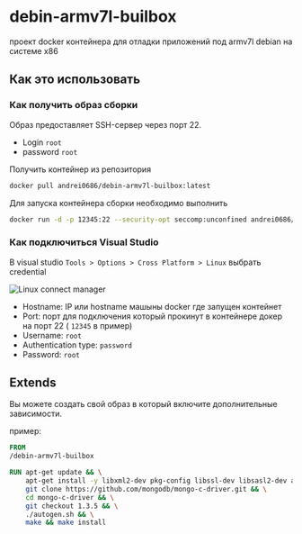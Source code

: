 # debin-armv7l-builbox
проект docker контейнера для отладки приложений под armv7l debian на системе x86

## Как это использовать
 
 ### Как получить образ сборки

 Образ предоставляет SSH-сервер через порт 22.

* Login `root`
* password `root`

Получить контейнер из репозитория
```sh
docker pull andrei0686/debin-armv7l-builbox:latest
 ```
 
 Для запуска контейнера сборки необходимо выполнить
 ```sh
 docker run -d -p 12345:22 --security-opt seccomp:unconfined andrei0686/debin-armv7l-builbox
 ```
 
 ### Как подключиться Visual Studio

В visual studio `Tools > Options > Cross Platform > Linux` выбрать credential

![Linux connect manager](https://msdnshared.blob.core.windows.net/media/2016/03/Connect-to-Linux-first-connection.png)

* Hostname: IP или hostname машыны docker где запущен контейнет   
* Port: порт для подключения который прокинут в контейнере докер на порт 22 ( `12345` в пример)
* Username: `root`
* Authentication type: `password`
* Password: `root`

## Extends

Вы можете создать свой образ в который включите дополнительные зависимости.

пример:

```Dockerfile
FROM 
/debin-armv7l-builbox

RUN apt-get update && \
    apt-get install -y libxml2-dev pkg-config libssl-dev libsasl2-dev automake autoconf libtool && \
    git clone https://github.com/mongodb/mongo-c-driver.git && \
    cd mongo-c-driver && \
    git checkout 1.3.5 && \
    ./autogen.sh && \
    make && make install
```
